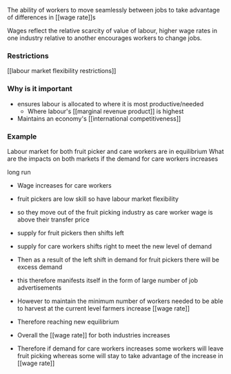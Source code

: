 The ability of workers to move seamlessly between jobs to take advantage of differences in [[wage rate]]s 

Wages reflect the relative scarcity of value of labour, higher wage rates in one industry relative to another encourages workers to change jobs.

### Restrictions
[[labour market flexibility restrictions]]

### Why is it important
- ensures labour is allocated to where it is most productive/needed
	- Where labour's [[marginal revenue product]] is highest
- Maintains an economy's [[international competitiveness]]

### Example
Labour market for both fruit picker and care workers are in equilibrium
What are the impacts on both markets if the demand for care workers increases

long run
- Wage increases for care workers
- fruit pickers are low skill so have labour market flexibility
- so they move out of the fruit picking industry as care worker wage is above their transfer price
- supply for fruit pickers then shifts left
- supply for care workers shifts right to meet the new level of demand

- Then as a result of the left shift in demand for fruit pickers there will be excess demand
- this therefore manifests itself in the form of large number of job advertisements
- However to maintain the minimum number of workers needed to be able to harvest at the current level farmers increase [[wage rate]]
- Therefore reaching new equilibrium

- Overall the [[wage rate]] for both industries increases
- Therefore if demand for care workers increases some workers will leave fruit picking whereas some will stay to take advantage of the increase in [[wage rate]]

